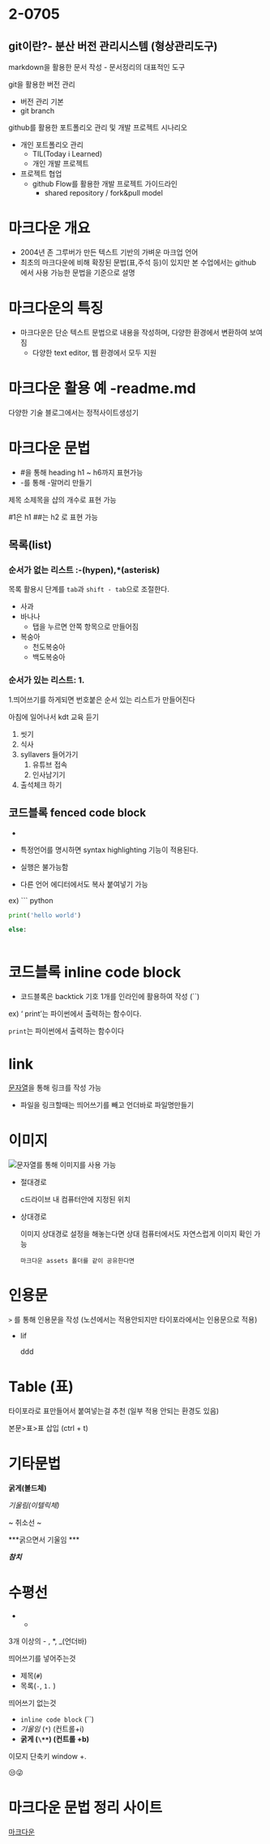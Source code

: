 # 2-0705

## git이란?- 분산 버전 관리시스템 (형상관리도구)

markdown을 활용한 문서 작성 - 문서정리의 대표적인 도구

git을 활용한 버전 관리

- 버전 관리 기본
- git branch

github를 활용한 포트폴리오 관리 및 개발 프로젝트 시나리오

- 개인 포트폴리오 관리
  - TIL(Today i Learned)
  - 개인 개발 프로젝트
- 프로젝트 협업
  - github Flow를 활용한 개발 프로젝트 가이드라인
    - shared repository / fork&pull model

# 마크다운 개요

- 2004년 존 그루버가 만든 텍스트 기반의 가벼운 마크업 언어
- 최초의 마크다운에 비해 확장된 문법(표,주석 등)이 있지만 본 수업에서는 github 에서 사용 가능한 문법을 기준으로 설명

# 마크다운의 특징

- 마크다운은 단순 텍스트 문법으로 내용을 작성하며, 다양한 환경에서 변환하여 보여짐
  - 다양한 text editor, 웹 환경에서 모두 지원

# 마크다운 활용 예 -readme.md

다양한 기술 블로그에서는 정적사이트생성기

# 마크다운 문법

- \#을 통해 heading h1 ~ h6까지 표현가능
- -를 통해 -말머리 만들기

제목 소제목을 샵의 개수로 표현 가능

\#1은 h1  ##는 h2 로 표현 가능

## 목록(list)

### 순서가 없는 리스트 :-(hypen),*(asterisk)

목록 활용시 단계를 `tab`과 `shift - tab`으로 조절한다.

- 사과
- 바나나
  - 탭을 누르면 안쪽 항목으로 만들어짐
- 복숭아
  - 천도복숭아
  - 백도복숭아

### 순서가 있는 리스트: 1.

1.띄어쓰기를 하게되면 번호붙은 순서 있는 리스트가 만들어진다

아침에 일어나서 kdt 교육 듣기

1. 씻기
2. 식사
3. syllavers 들어가기
   1. 유튜브 접속
   2. 인사남기기
4. 출석체크 하기

## 코드블록 fenced code block

- ```(backtick)
  
  ```

- 특정언어를 명시하면 syntax highlighting 기능이 적용된다.

- 실행은 불가능함

- 다른 언어 에디터에서도 복사 붙여넣기 가능

ex) ``` python

```python
print('hello world')

else:
	
```

# 코드블록 inline code block

- 코드블록은 backtick 기호 1개를 인라인에 활용하여 작성 (``)

ex) ‘ print’는 파이썬에서 출력하는 함수이다.

`print`는 파이썬에서 출력하는 함수이다

# link

[문자열](url)을 통해 링크를 작성 가능

- 파일을 링크할때는 띄어쓰기를 빼고 언더바로 파일명만들기

# 이미지

![문자열](url)를 통해 이미지를 사용 가능

- 절대경로

  c드라이브 내 컴퓨터안에 지정된 위치

- 상대경로

  이미지 상대경로 설정을 해놓는다면 상대 컴퓨터에서도 자연스럽게 이미지 확인 가능

  `마크다운 assets 폴더를 같이 공유한다면`

# 인용문

`>` 를 통해 인용문을 작성 (노션에서는 적용안되지만 타이포라에서는 인용문으로 적용)

- lif

  ddd

# Table (표)

타이포라로 표만들어서 붙여넣는걸 추천 (일부 적용 안되는 환경도 있음)

본문>표>표 삽입 (ctrl + t)

# 기타문법

**굵게(볼드체)**

*기울림(이텔릭체)*

~ 취소선 ~

***굵으면서 기울임 ***

***참치***

# 수평선

- - 

3개 이상의 - , *, _(언더바)

띄어쓰기를 넣어주는것

- 제목(`#`)
- 목록(`-`, `1.` )

띄어쓰기 없는것

- `inline code block` (``)
- *기울임*  (`*`) (컨트롤+i)
- **굵게 (`\**`) (컨트롤 +b)**

이모지 단축키 window +.

😒😜

# 마크다운 문법 정리 사이트

[마크다운]([]())